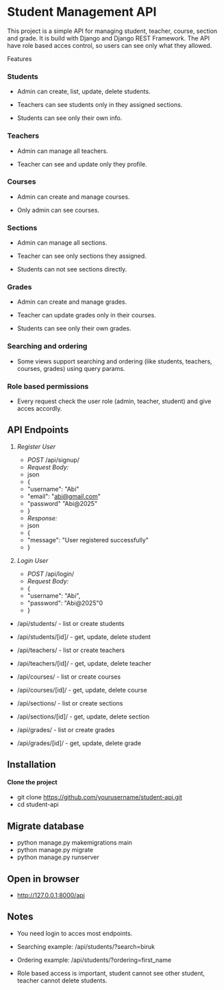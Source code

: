 # Student Management API

This project is a simple API for managing student, teacher, course, section and grade. It is build with Django and Django REST Framework. The API have role based acces control, so users can see only what they allowed.

Features

### Students

- Admin can create, list, update, delete students.

- Teachers can see students only in they assigned sections.

- Students can see only their own info.

### Teachers

- Admin can manage all teachers.

- Teacher can see and update only they profile.

### Courses

- Admin can create and manage courses.

- Only admin can see courses.

### Sections

- Admin can manage all sections.

- Teacher can see only sections they assigned.

- Students can not see sections directly.

### Grades

- Admin can create and manage grades.

- Teacher can update grades only in their courses.

- Students can see only their own grades.

### Searching and ordering

- Some views support searching and ordering (like students, teachers, courses, grades) using query params.

### Role based permissions

- Every request check the user role (admin, teacher, student) and give acces accordly.

## API Endpoints
1. *Register User*
   - *POST* /api/signup/
   -  *Request Body:*
   - json
   - {
   -   "username": "Abi"
   -   "email": "abi@gmail.com"
   -   "password" "Abi@2025"
   - }
   - *Response:*
   -  json
   - {
   -   "message": "User registered successfully"
   - }

2. *Login User*
   - *POST* /api/login/
   - *Request Body:*
   - {
   -    "username": "Abi",
   -    "password": "Abi@2025"0
   - }
  

- /api/students/ - list or create students

- /api/students/[id]/ - get, update, delete student

- /api/teachers/ - list or create teachers

- /api/teachers/[id]/ - get, update, delete teacher

- /api/courses/ - list or create courses

- /api/courses/[id]/ - get, update, delete course

- /api/sections/ - list or create sections

- /api/sections/[id]/ - get, update, delete section

- /api/grades/ - list or create grades

- /api/grades/[id]/ - get, update, delete grade

## Installation

#### Clone the project

- git clone https://github.com/yourusername/student-api.git
- cd student-api

## Migrate database

- python manage.py makemigrations main
- python manage.py migrate
- python manage.py runserver

## Open in browser

- http://127.0.0.1:8000/api

## Notes

- You need login to acces most endpoints.

- Searching example: /api/students/?search=biruk

- Ordering example: /api/students/?ordering=first_name

- Role based access is important, student cannot see other student, teacher cannot delete students.
